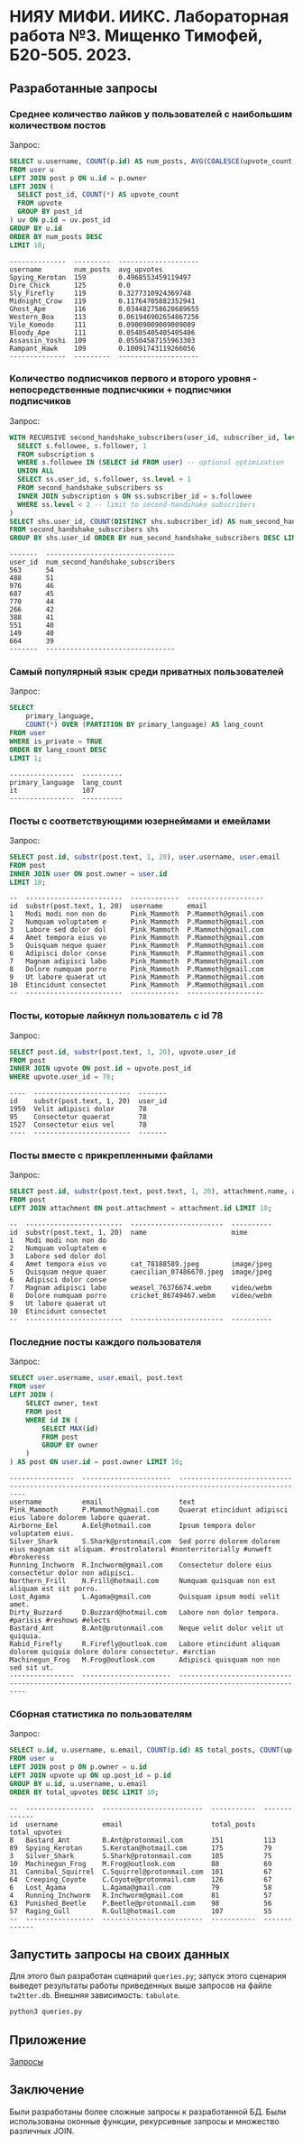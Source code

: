 # НИЯУ МИФИ. ИИКС. Лабораторная работа №3. Мищенко Тимофей, Б20-505. 2023.  

## Разработанные запросы

### Среднее количество лайков у пользователей с наибольшим количеством постов

Запрос:
```sql
SELECT u.username, COUNT(p.id) AS num_posts, AVG(COALESCE(upvote_count, 0)) AS avg_upvotes
FROM user u
LEFT JOIN post p ON u.id = p.owner
LEFT JOIN (
  SELECT post_id, COUNT(*) AS upvote_count
  FROM upvote
  GROUP BY post_id
) uv ON p.id = uv.post_id
GROUP BY u.id
ORDER BY num_posts DESC
LIMIT 10;
```

```
--------------  ---------  --------------------
username        num_posts  avg_upvotes
Spying_Kerotan  159        0.4968553459119497
Dire_Chick      125        0.0
Sly_Firefly     119        0.3277310924369748
Midnight_Crow   119        0.11764705882352941
Ghost_Ape       116        0.034482758620689655
Western_Boa     113        0.061946902654867256
Vile_Komodo     111        0.09009009009009009
Bloody_Ape      111        0.05405405405405406
Assassin_Yoshi  109        0.05504587155963303
Rampant_Hawk    109        0.10091743119266056
--------------  ---------  --------------------
```

### Количество подписчиков первого и второго уровня - непосредственные подписчкики + подписчики подписчиков

Запрос:

```sql
WITH RECURSIVE second_handshake_subscribers(user_id, subscriber_id, level) AS (
  SELECT s.followee, s.follower, 1
  FROM subscription s
  WHERE s.followee IN (SELECT id FROM user) -- optional optimization
  UNION ALL
  SELECT ss.user_id, s.follower, ss.level + 1
  FROM second_handshake_subscribers ss
  INNER JOIN subscription s ON ss.subscriber_id = s.followee
  WHERE ss.level < 2 -- limit to second-handshake subscribers
)
SELECT shs.user_id, COUNT(DISTINCT shs.subscriber_id) AS num_second_handshake_subscribers
FROM second_handshake_subscribers shs
GROUP BY shs.user_id ORDER BY num_second_handshake_subscribers DESC LIMIT 10;
```

```
-------  --------------------------------
user_id  num_second_handshake_subscribers
563      54
488      51
976      46
687      45
770      44
266      42
388      41
551      40
149      40
664      39
-------  --------------------------------
```

### Самый популярный язык среди приватных пользователей

Запрос:

```sql
SELECT 
    primary_language,
    COUNT(*) OVER (PARTITION BY primary_language) AS lang_count
FROM user
WHERE is_private = TRUE
ORDER BY lang_count DESC
LIMIT 1;
```

```
----------------  ----------
primary_language  lang_count
it                107
----------------  ----------
```

### Посты с соответствующими юзернеймами и емейлами

Запрос:

```sql
SELECT post.id, substr(post.text, 1, 20), user.username, user.email
FROM post
INNER JOIN user ON post.owner = user.id
LIMIT 10;
```

```
--  ------------------------  ------------  -------------------
id  substr(post.text, 1, 20)  username      email
1   Modi modi non non do      Pink_Mammoth  P.Mammoth@gmail.com
2   Numquam voluptatem e      Pink_Mammoth  P.Mammoth@gmail.com
3   Labore sed dolor dol      Pink_Mammoth  P.Mammoth@gmail.com
4   Amet tempora eius vo      Pink_Mammoth  P.Mammoth@gmail.com
5   Quisquam neque quaer      Pink_Mammoth  P.Mammoth@gmail.com
6   Adipisci dolor conse      Pink_Mammoth  P.Mammoth@gmail.com
7   Magnam adipisci labo      Pink_Mammoth  P.Mammoth@gmail.com
8   Dolore numquam porro      Pink_Mammoth  P.Mammoth@gmail.com
9   Ut labore quaerat ut      Pink_Mammoth  P.Mammoth@gmail.com
10  Etincidunt consectet      Pink_Mammoth  P.Mammoth@gmail.com
--  ------------------------  ------------  -------------------
```

### Посты, которые лайкнул пользователь с id 78

Запрос:

```sql
SELECT post.id, substr(post.text, 1, 20), upvote.user_id
FROM post
INNER JOIN upvote ON post.id = upvote.post_id
WHERE upvote.user_id = 78;
```

```
----  ------------------------  -------
id    substr(post.text, 1, 20)  user_id
1959  Velit adipisci dolor      78
95    Consectetur quaerat       78
1527  Consectetur eius vel      78
----  ------------------------  -------
```

### Посты вместе с прикрепленными файлами

Запрос:

```sql
SELECT post.id, substr(post.text, post.text, 1, 20), attachment.name, attachment.mime
FROM post
LEFT JOIN attachment ON post.attachment = attachment.id LIMIT 10;
```

```
--  ------------------------  -----------------------  ----------
id  substr(post.text, 1, 20)  name                     mime
1   Modi modi non non do
2   Numquam voluptatem e
3   Labore sed dolor dol
4   Amet tempora eius vo      cat_78188589.jpeg        image/jpeg
5   Quisquam neque quaer      caecilian_07486670.jpeg  image/jpeg
6   Adipisci dolor conse
7   Magnam adipisci labo      weasel_76376674.webm     video/webm
8   Dolore numquam porro      cricket_86749467.webm    video/webm
9   Ut labore quaerat ut
10  Etincidunt consectet
--  ------------------------  -----------------------  ----------
```

### Последние посты каждого пользователя

Запрос:

```sql
SELECT user.username, user.email, post.text
FROM user
LEFT JOIN (
    SELECT owner, text
    FROM post
    WHERE id IN (
        SELECT MAX(id)
        FROM post
        GROUP BY owner
    )
) AS post ON user.id = post.owner LIMIT 10;
```

```
----------------  ----------------------  ------------------------------------------------------------------------------------------------------
username          email                   text
Pink_Mammoth      P.Mammoth@gmail.com     Quaerat etincidunt adipisci eius labore dolorem labore quaerat.
Airborne_Eel      A.Eel@hotmail.com       Ipsum tempora dolor voluptatem eius.
Silver_Shark      S.Shark@protonmail.com  Sed porro dolorem dolorem eius magnam sit aliquam. #rostrolateral #nonterritorially #unweft #brokeress
Running_Inchworm  R.Inchworm@gmail.com    Consectetur dolore eius consectetur dolor non adipisci.
Northern_Frill    N.Frill@hotmail.com     Numquam quisquam non est aliquam est sit porro.
Lost_Agama        L.Agama@gmail.com       Quisquam ipsum modi velit amet.
Dirty_Buzzard     D.Buzzard@hotmail.com   Labore non dolor tempora. #parisis #reshows #elects
Bastard_Ant       B.Ant@protonmail.com    Neque velit dolor velit ut quiquia.
Rabid_Firefly     R.Firefly@outlook.com   Labore etincidunt aliquam dolorem quiquia dolore dolore consectetur. #arctian
Machinegun_Frog   M.Frog@outlook.com      Adipisci quisquam non non sed sit ut.
----------------  ----------------------  ------------------------------------------------------------------------------------------------------
```

### Сборная статистика по пользователям

Запрос:

```sql
SELECT u.id, u.username, u.email, COUNT(p.id) AS total_posts, COUNT(up.post_id) AS total_upvotes
FROM user u
LEFT JOIN post p ON p.owner = u.id
LEFT JOIN upvote up ON up.post_id = p.id
GROUP BY u.id, u.username, u.email
ORDER BY total_upvotes DESC LIMIT 10;
```

```
--  -----------------  -------------------------  -----------  -------------
id  username           email                      total_posts  total_upvotes
8   Bastard_Ant        B.Ant@protonmail.com       151          113
89  Spying_Kerotan     S.Kerotan@hotmail.com      175          79
3   Silver_Shark       S.Shark@protonmail.com     105          75
10  Machinegun_Frog    M.Frog@outlook.com         88           69
31  Cannibal_Squirrel  C.Squirrel@protonmail.com  101          67
64  Creeping_Coyote    C.Coyote@protonmail.com    126          67
6   Lost_Agama         L.Agama@gmail.com          79           58
4   Running_Inchworm   R.Inchworm@gmail.com       81           57
63  Punished_Beetle    P.Beetle@protonmail.com    98           56
57  Raging_Gull        R.Gull@hotmail.com         107          55
--  -----------------  -------------------------  -----------  -------------
```

## Запустить запросы на своих данных

Для этого был разработан сценарий `queries.py`; запуск этого сценария выведет результаты работы приведенных выше запросов на файле `tw2tter.db`. Внешняя зависимость: `tabulate`.

```bash
python3 queries.py
```

## Приложение

[Запросы](./queries.py)  

## Заключение

Были разработаны более сложные запросы к разработанной БД. Были использованы оконные функции, рекурсивные запросы и множество различных JOIN.
